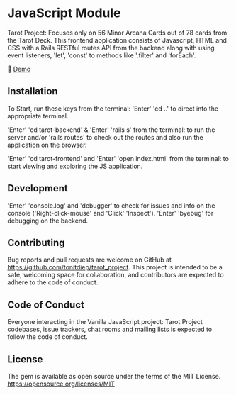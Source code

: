 # JavaScript Module
Tarot Project: Focuses only on 56 Minor Arcana Cards out of 78 cards from the Tarot Deck. This frontend application consists of Javascript, HTML and CSS with a Rails RESTful routes API from the backend along with using event listeners, 'let', 'const' to methods like '.filter' and 'forEach'.

🎥 [Demo](https://www.youtube.com/watch?v=_UcfCz5SpkU)<br>

## Installation 
To Start, run these keys from the terminal:
'Enter' 'cd ..' to direct into the appropriate terminal.

'Enter' 'cd tarot-backend' & 'Enter' 'rails s' from the terminal: to run the server and/or 'rails routes' to check out the routes and also run the application on the browser.

'Enter' 'cd tarot-frontend' and 'Enter' 'open index.html' from the terminal: to start viewing and exploring the JS application.

## Development
'Enter' 'console.log' and 'debugger' to check for issues and info on the console ('Right-click-mouse'  and 'Click' 'Inspect'). 
'Enter' 'byebug' for debugging on the backend.

## Contributing
Bug reports and pull requests are welcome on GitHub at https://github.com/tonitdiep/tarot_project. This project is intended to be a safe, welcoming space for collaboration, and contributors are expected to adhere to the code of conduct.

## Code of Conduct
Everyone interacting in the Vanilla JavaScript project: Tarot Project codebases, issue trackers, chat rooms and mailing lists is expected to follow the code of conduct.

## License
The gem is available as open source under the terms of the MIT License. https://opensource.org/licenses/MIT
